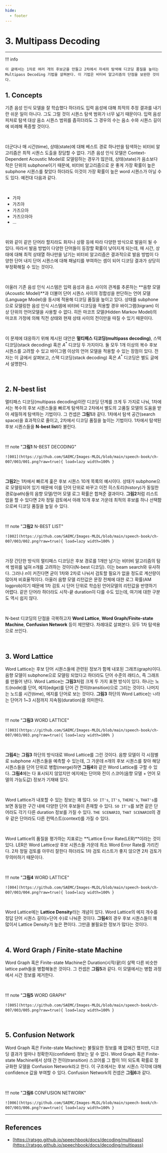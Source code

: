 ```yaml
---
hide:
  - footer
---
```


# 3. Multipass Decoding

---

!!! info

    이 글에서는 1차로 여러 개의 후보군을 만들고 2차에서 자세히 탐색해 디코딩 품질을 높이는 Multipass Decoding 기법을 살펴본다. 이 기법은 비터비 알고리즘의 단점을 보완한 것이다.

## 1. Concepts

기존 음성 인식 모델을 잘 학습했다 하더라도 입력 음성에 대해 최적의 추정 결과를 내기란 쉬운 일이 아니다. 그도 그럴 것이 시퀀스 탐색 범위가 너무 넓기 때문이다. 입력 음성 피처로 탐색 대상 음소 시퀀스 범위를 좁히더라도 그 경우의 수는 음소 수와 시퀀스 길이에 비례해 폭증할 것이다.

<br/>

더군다나 매 시간(time), 상태(state)에 대해 베스트 경로 하나만을 탐색하는 비터비 알고리즘은 최적 시퀀스 도출을 장담할 수 없다. 기존 음성 인식 모델은 Context-Dependent Acoustic Model로 모델링하는 경우가 많은데, 상태(state)가 음소보다 작은 단위의 subphone이기 때문에, 비터비 알고리즘으로 운 좋게 가장 확률이 높은 subphone 시퀀스를 찾았다 하더라도 이것이 가장 확률이 높은 word 시퀀스가 아닐 수도 있다. 예컨대 다음과 같다.

<br/>

- 가자
- 가즈아
- 가즈으아
- 가즈으아아
- …

<br/>

위와 같이 같은 단어라 할지라도 화자나 상황 등에 따라 다양한 방식으로 발음이 될 수 있다. 따라서 발음 방법이 다양한 단어들이 등장할 확률이 낮아지게 되는데, 매 시간, 상태에 대해 최적 상태열 하나만을 남기는 비터비 알고리즘은 결과적으로 발음 방법이 다양한 단어 내지 단어 시퀀스에 대해 패널티를 부여하는 셈이 되어 디코딩 결과가 상당히 부정확해질 수 있는 것이다.

<br/>

아울러 기존 음성 인식 시스템은 입력 음성과 음소 사이의 관계를 추론하는 **음향 모델(Acoustic Model)**과 더불어 단어 시퀀스 사이의 정합성을 판단하는 언어 모델(Language Model)을 동시에 적용해 디코딩 품질을 높이고 있다. 상태를 subphone으로 모델링한 음성 인식 시스템에 비터비 디코딩을 적용할 경우 바이그램(bigram) 이상 단위의 언어모델을 사용할 수 없다. 히든 마코프 모델(Hidden Markov Model)의 마코프 가정에 의해 직전 상태와 현재 상태 사이의 전이만을 따질 수 있기 때문이다.

<br/>

이 문제에 대응하기 위해 제시된 대안은 **멀티패스 디코딩(multipass decoding)**, 스택 디코딩(stack decoding) 혹은 $A^{*}$ 디코딩 두 가지이다. 둘 모두 1개 이상의 복수 후보 시퀀스를 고려할 수 있고 바이그램 이상의 언어 모델을 적용할 수 있는 장점이 있다. 전자는 이 글에서 살펴보고, 스택 디코딩(stack decoding) 혹은 $A^{*}$ 디코딩은 별도 글에서 설명한다.

<br/>

## 2. N-best list

멀티패스 디코딩(multipass decoding)이란 디코딩 단계를 크게 두 가지로 나눠, 1차에서는 복수의 후보 시퀀스들을 빠르게 탐색하고 2차에서 별도의 고품질 모델의 도움을 받아 세밀하게 탐색하는 기법이다. 그 컨셉은 **그림1**과 같다. 1차에서 탐색 공간(search space)을 효과적으로 줄이고, 2차에서 디코딩 품질을 높이는 기법이다. 1차에서 탐색된 후보 시퀀스들을 **N-best list**라 불린다.

<br/>

!!! note "**그림1** N-BEST DECODING"

    ![001](https://github.com/SAEMC/Images-MLDL/blob/main/speech-book/ch-007/003/001.png?raw=true){ load=lazy width=100% }

<br/>

**그림2**는 1차에서 빠르게 훑은 후보 시퀀스 10개 목록의 예시이다. 상태가 subphone으로 모델링되어 있기 때문에 이를 단어 단위로 바꾸고 이전 히스토리(history)가 동일한 경로(path)들의 음향 모델/언어 모델 로그 확률은 합쳐준 결과이다. **그림2**처럼 리스트업을 할 수 있다면 2차 정밀 검토에서 아래 10개 후보 가운데 최적의 후보를 하나 선택함으로써 디코딩 품질을 높일 수 있다.

<br/>

!!! note "**그림2** N-BEST LIST"

    ![002](https://github.com/SAEMC/Images-MLDL/blob/main/speech-book/ch-007/003/002.png?raw=true){ load=lazy width=100% }

<br/>

가장 간단한 방식의 멀티패스 디코딩은 후보 경로를 1개만 남기는 비터비 알고리즘의 탐색 범위를 넓혀 $n$개를 고려하는 것이다(N-best 디코딩). 이는 beam search와 유사하다. 그러나 $n$이 커진다면 굳이 1차와 2차로 나눠서 검토할 필요가 없을 정도로 계산량이 많아져 비효율적이다. 아울러 음향 모델 리턴값은 문장 전체에 대한 로그 확률(AM logprob)이기 때문에 1차 검토 시 단어 단위로 학습된 언어모델의 리턴값을 반영하기 어렵다. 같은 단어라 하더라도 시작-끝 duration이 다를 수도 있는데, 여기에 대한 구분도 역시 쉽지 않다.

<br/>

N-best 디코딩의 단점을 극복하고자 **Word Lattice**, **Word Graph/Finite-state Machine**, **Confusion Network** 등이 제안됐다. 차례대로 살펴본다. 모두 1차 탐색용으로 쓰인다.

<br/>

## 3. Word Lattice

Word Lattice는 후보 단어 시퀀스들에 관련된 정보가 함께 내포된 그래프(graph)이다. 음향 모델이 subphone으로 모델링 되었다고 하더라도 단어 수준의 래티스, 즉 그래프를 만들어 낸다. Word Lattice는 **그림3**처럼 크게 두 가지 표현 방식이 있다. 하나는 노드(node)를 단어, 에지(edge)를 단어 간 전이(transition)으로 그리는 것이다. 나머지는 노드를 시간(time), 에지를 단어로 보는 것이다. **그림3** 하단의 Word Lattice는 `나`라는 단어가 1~3 시점까지 지속됨(duration)을 의미한다.

<br/>

!!! note "**그림3** WORD LATTICE"

    ![003](https://github.com/SAEMC/Images-MLDL/blob/main/speech-book/ch-007/003/003.png?raw=true){ load=lazy width=100% }

<br/>

**그림4**는 **그림3** 하단의 방식대로 Word Lattice를 그린 것이다. 음향 모델이 각 시점별로 subphone 시퀀스들을 예측할 수 있는데, 그 가운데 $n$개의 후보 시퀀스를 찾아 해당 시퀀스들을 단어 단위로 병합(merge)하면 **그림4**와 같은 Word Lattice를 구할 수 있다. **그림4**에는 다 표시되지 않았지만 에지에는 단어와 전이 스코어(음향 모델 + 언어 모델의 가능도값) 정보가 기재돼 있다.

<br/>

Word Lattice가 내포할 수 있는 정보는 꽤 많다. `SO IT's`, `IT's`, `THERE's`, `THAT's`를 보면 동일한 구간 내에 다양한 단어 후보들이 존재할 수 있다. `SO IT's`를 보면 같은 단어라도 각기 다른 duration 정보를 가질 수 있다. `THE SCENARIO`, `THAT SCENARIO`의 경우 같은 단어라도 다른 컨텍스트(context)를 가질 수 있다.

<br/>

Word Lattice의 품질을 평가하는 지표로는 **Lattice Error Rate(LER)**이라는 것이 있다. LER은 Word Lattice상 후보 시퀀스들 가운데 최소 Word Error Rate를 가리킨다. 2차 정밀 검토를 아무리 잘한다 하더라도 1차 검토 리스트가 좋지 않으면 2차 검토가 무의미하기 때문이다.

<br/>

!!! note "**그림4** WORD LATTICE"

    ![004](https://github.com/SAEMC/Images-MLDL/blob/main/speech-book/ch-007/003/004.png?raw=true){ load=lazy width=100% }

<br/>

Word Lattice에는 **Lattice Density**라는 개념이 있다. Word Lattice의 에지 개수를 정답 단어 시퀀스 길이(=단어 수)로 나눠준 것이다. **그림4**의 경우 후보 시퀀스들이 꽤 많이서 Lattice Density가 높은 편이다. 그만큼 불필요한 정보가 많다는 것이다.

<br/>

## 4. Word Graph / Finite-state Machine

Word Graph 혹은 Finite-state Machine은 Duration(시작/끝)이 살짝 다른 비슷한 lattice path들을 병합해놓은 것이다. 그 컨셉은 **그림5**과 같다. 이 모델에서는 병합 과정에서 시간 정보를 제거한다.

<br/>

!!! note "**그림5** WORD GRAPH"

    ![005](https://github.com/SAEMC/Images-MLDL/blob/main/speech-book/ch-007/003/005.png?raw=true){ load=lazy width=100% }

<br/>

## 5. Confusion Network

Word Graph 혹은 Finite-state Machine는 불필요한 정보를 꽤 없애긴 했지만, 디코딩 결과가 얼마나 정확한지(confident) 정보는 알 수 없다. Word Graph 혹은 Finite-state Machine에서 상태 간 전이(transition) 스코어를 그 합이 1이 되도록 확률로 정규화한 모델을 Confusion Network라고 한다. 이 구조에서는 후보 시퀀스 각각에 대해 confidence 값을 부여할 수 있다. Confusion Network의 컨셉은 **그림6**과 같다.

<br/>

!!! note "**그림6** CONFUSION NETWORK"

    ![006](https://github.com/SAEMC/Images-MLDL/blob/main/speech-book/ch-007/003/006.png?raw=true){ load=lazy width=100% }

---

## References

- [https://ratsgo.github.io/speechbook/docs/decoding/multipass](https://ratsgo.github.io/speechbook/docs/decoding/multipass)
